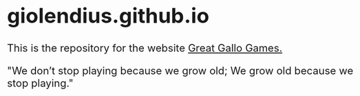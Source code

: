 # giolendius.github.io
<style>
body {
    font-size: 150% !important;
}
/*p {*/
/*    font-size: 100% !important;*/
/*color: green;*/
/*}*/
</style>

This is the repository for the website <a href="http://giolendius.github.io">Great Gallo Games.</a>

"We don’t stop playing because we grow old; We grow old because we stop playing."

[//]: # (- first month debt  )

[//]: # ($C&#40;1+i&#41;-R$)

[//]: # (- third month:  )

[//]: # ($&#40;&#40;C&#40;1+i&#41;-R&#41;&#40;1+i&#41;-R&#41;&#40;1+i&#41;-R$)

[//]: # (- n-th month  )

[//]: # ($C&#40;1+i&#41;^n- R \sum_{j=0}^{n-1}&#40;1+i&#41;^j$)

[//]: # ()
[//]: # (Since $\sum_{j=0}^{n}a^j=\frac{a^{n+1}-1}{a-1}$ we get)

[//]: # ($$C&#40;1+i&#41;^n- R \frac{&#40;1+i&#41;^n-1}{&#40;1+i&#41;-1}=0$$)

[//]: # (And so we get)

[//]: # ($$R=Ci \frac{&#40;1+i&#41;^n}{&#40;1+i&#41;^n-1}$$)